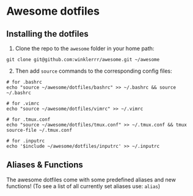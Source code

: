 # Awesome dotfiles

## Installing the dotfiles

1. Clone the repo to the `awesome` folder in your home path:

```
git clone git@github.com:winklerrr/awesome.git ~/awesome
```

2. Then add `source` commands to the corresponding config files:

```
# for .bashrc
echo "source ~/awesome/dotfiles/bashrc" >> ~/.bashrc && source ~/.bashrc

# for .vimrc
echo "source ~/awesome/dotfiles/vimrc" >> ~/.vimrc

# for .tmux.conf
echo "source ~/awesome/dotfiles/tmux.conf" >> ~/.tmux.conf && tmux source-file ~/.tmux.conf

# for .inputrc
echo '$include ~/awesome/dotfiles/inputrc' >> ~/.inputrc
```

## Aliases & Functions

The awesome dotfiles come with some predefined aliases and new functions!
(To see a list of all currently set aliases use: `alias`)

